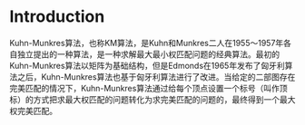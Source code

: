 # Introduction

Kuhn-Munkres算法，也称KM算法，是Kuhn和Munkres二人在1955～1957年各自独立提出的一种算法，是一种求解最大最小权匹配问题的经典算法。最初的Kuhn-Munkres算法以矩阵为基础结构，但是Edmonds在1965年发布了匈牙利算法之后，Kuhn-Munkres算法也基于匈牙利算法进行了改进。当给定的二部图存在完美匹配的情况下，Kuhn-Munkres算法通过给每个顶点设置一个标号（叫作顶标）的方式把求最大权匹配的问题转化为求完美匹配的问题的，最终得到一个最大权完美匹配。




